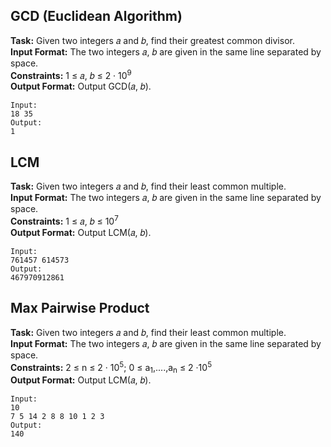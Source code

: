 ## GCD (Euclidean Algorithm)
**Task:** Given two integers 𝑎 and 𝑏, find their greatest common divisor.<br>
**Input Format:** The two integers 𝑎, 𝑏 are given in the same line separated by space.<br>
**Constraints:** 1 ≤ 𝑎, 𝑏 ≤ 2 · 10<sup>9</sup><br>
**Output Format:** Output GCD(𝑎, 𝑏).
```
Input:
18 35
Output:
1
```
## LCM
**Task:** Given two integers 𝑎 and 𝑏, find their least common multiple.<br>
**Input Format:** The two integers 𝑎, 𝑏 are given in the same line separated by space.<br>
**Constraints:** 1 ≤ 𝑎, 𝑏 ≤ 10<sup>7</sup><br>
**Output Format:** Output LCM(𝑎, 𝑏).
```
Input:
761457 614573
Output:
467970912861
```
## Max Pairwise Product
**Task:** Given two integers 𝑎 and 𝑏, find their least common multiple.<br>
**Input Format:** The two integers 𝑎, 𝑏 are given in the same line separated by space.<br>
**Constraints:** 2 ≤ n ≤ 2 · 10<sup>5</sup>; 0 ≤ a<sub>1</sub>,....,a<sub>n</sub> ≤ 2 ·10<sup>5</sup><br>
**Output Format:** Output LCM(𝑎, 𝑏).
```
Input:
10
7 5 14 2 8 8 10 1 2 3
Output:
140
```